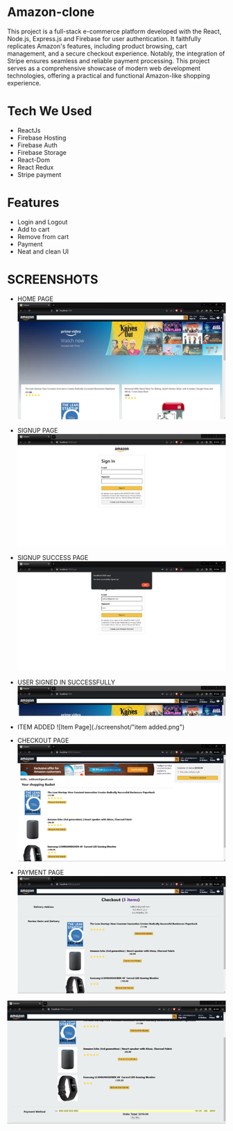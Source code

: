 
# Amazon-clone
This project is a full-stack e-commerce platform developed with the React, Node.js, Express.js and Firebase for user authentication. It faithfully replicates Amazon's features, including product browsing, cart management, and a secure checkout experience. Notably, the integration of Stripe ensures seamless and reliable payment processing. This project serves as a comprehensive showcase of modern web development technologies, offering a practical and functional Amazon-like shopping experience.

# Tech We Used
- ReactJs
- Firebase Hosting
- Firebase Auth
- Firebase Storage
- React-Dom
- React Redux
- Stripe payment

# Features
- Login and Logout
- Add to cart
- Remove from cart
- Payment
- Neat and clean UI

# SCREENSHOTS
- HOME PAGE
![Home Page](./screenshot/home.png)

- SIGNUP PAGE
![SIGNUp Page](./screenshot/signup.png)

- SIGNUP SUCCESS PAGE
![SIGNUp Page](./screenshot/signupsuccess.png)

- USER SIGNED IN SUCCESSFULLY
![UserSuccess Page](./screenshot/usersignedin.png)

- ITEM ADDED
![Item Page](./screenshot/"item added.png")

- CHECKOUT PAGE
![Checkout Page](./screenshot/checkout.png)

- PAYMENT PAGE
![Payment Page](./screenshot/payment.png)

![Payment Page](./screenshot/paymentcard.png)
